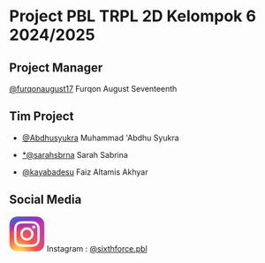 # Project PBL TRPL 2D Kelompok 6 2024/2025

## Project Manager

[@furqonaugust17](https://github.com/furqonaugust17) Furqon August Seventeenth

## Tim Project

- [@Abdhusyukra](https://github.com/Abdhusyukra) Muhammad 'Abdhu Syukra

- [\*@sarahsbrna](https://github.com/sarahsbrna) Sarah Sabrina

- [@kayabadesu](https://github.com/kayabadesu) Faiz Altamis Akhyar

## Social Media

![instagram](https://github.com/CLorant/readme-social-icons/raw/main/large/filled/instagram.svg) Instagram : [@sixthforce.pbl](https://www.instagram.com/sixthforce.pbl/)
